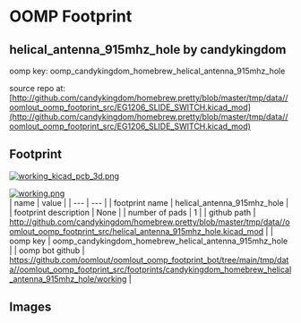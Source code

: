 # OOMP Footprint  
## helical_antenna_915mhz_hole  by candykingdom  
  
oomp key: oomp_candykingdom_homebrew_helical_antenna_915mhz_hole  
  
source repo at: [http://github.com/candykingdom/homebrew.pretty/blob/master/tmp/data//oomlout_oomp_footprint_src/‎EG1206‎_SLIDE_SWITCH.kicad_mod](http://github.com/candykingdom/homebrew.pretty/blob/master/tmp/data//oomlout_oomp_footprint_src/‎EG1206‎_SLIDE_SWITCH.kicad_mod)  
## Footprint  
  
[![working_kicad_pcb_3d.png](working_kicad_pcb_3d_600.png)](working_kicad_pcb_3d.png)  
  
[![working.png](working_600.png)](working.png)  
| name | value | 
| --- | --- | 
| footprint name | helical_antenna_915mhz_hole | 
| footprint description | None | 
| number of pads | 1 | 
| github path | http://github.com/candykingdom/homebrew.pretty/blob/master/tmp/data//oomlout_oomp_footprint_src/helical_antenna_915mhz_hole.kicad_mod | 
| oomp key | oomp_candykingdom_homebrew_helical_antenna_915mhz_hole | 
| oomp bot github | https://github.com/oomlout/oomlout_oomp_footprint_bot/tree/main/tmp/data//oomlout_oomp_footprint_src/footprints/candykingdom_homebrew_helical_antenna_915mhz_hole/working | 
## Images  
